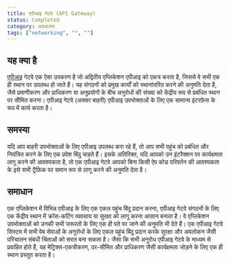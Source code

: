```yaml
---
title: एपीआइ गेटवे (API Gateway)
status: Completed
category: अवधारणा
tags: ["networking", "", ""]
---
```


## यह क्या है

[एपीआइ](/application-programming-interface/) गेटवे एक ऐसा उपकरण है जो अद्वितीय एप्लिकेशन एपीआइ को एकत्र करता है, जिससे वे सभी एक ही स्थान पर उपलब्ध हो जाते हैं।
यह संगठनों को प्रमुख कार्यों को स्थानांतरित करने की अनुमति देता है, जैसे प्रमाणीकरण और प्राधिकरण या अनुप्रयोगों के बीच अनुरोधों की संख्या को केंद्रीय रूप से प्रबंधित स्थान पर सीमित करना। 
एपीआइ गेटवे (अक्सर बाहरी) एपीआइ उपभोक्ताओं के लिए एक सामान्य इंटरफ़ेस के रूप में कार्य करता है।

## समस्या

यदि आप बाहरी उपभोक्ताओं के लिए एपीआइ उपलब्ध करा रहे हैं, तो आप सभी पहुंच को प्रबंधित और नियंत्रित करने के लिए एक प्रवेश बिंदु चाहते हैं। 
इसके अतिरिक्त, यदि आपको उन इंटरैक्शन पर कार्यक्षमता लागू करने की आवश्यकता है, तो एक एपीआइ गेटवे आपको बिना किसी ऐप कोड परिवर्तन की आवश्यकता के इसे सभी 
ट्रैफ़िक पर समान रूप से लागू करने की अनुमति देता है।

## समाधान

एक एप्लिकेशन में विभिन्न एपीआइ के लिए एक एकल पहुंच बिंदु प्रदान करना, एपीआइ गेटवे संगठनों के लिए एक केंद्रीय स्थान में क्रॉस-कटिंग व्यवसाय या सुरक्षा को लागू करना आसान बनाता है।
वे एप्लिकेशन उपभोक्ताओं को उनकी सभी जरूरतों के लिए एक ही पते पर जाने की अनुमति भी देते हैं। 
एक एपीआइ गेटवे सिस्टम में सभी वेब सेवाओं के अनुरोधों के लिए एकल पहुंच बिंदु प्रदान करके सुरक्षा और अवलोकन जैसी परिचालन संबंधी चिंताओं को सरल बना सकता है। 
जैसा कि सभी अनुरोध एपीआइ गेटवे के माध्यम से प्रवाहित होते हैं, यह मेट्रिक्स-एकत्रीकरण, दर-सीमित और प्राधिकरण जैसी कार्यक्षमता जोड़ने के लिए एक ही स्थान प्रस्तुत करता है।

